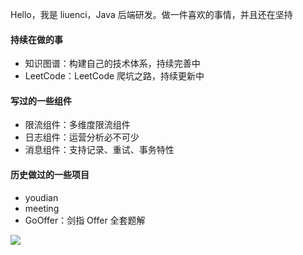 Hello，我是 liuenci，Java 后端研发。做一件喜欢的事情，并且还在坚持

#### 持续在做的事
* 知识图谱：构建自己的技术体系，持续完善中
* LeetCode：LeetCode 爬坑之路，持续更新中

#### 写过的一些组件
* 限流组件：多维度限流组件
* 日志组件：运营分析必不可少
* 消息组件：支持记录、重试、事务特性

#### 历史做过的一些项目
* youdian
* meeting
* GoOffer：剑指 Offer 全套题解

![](https://github-readme-stats.vercel.app/api?username=liuenci&show_icons=true&theme=default&hide=prs,contribs)
